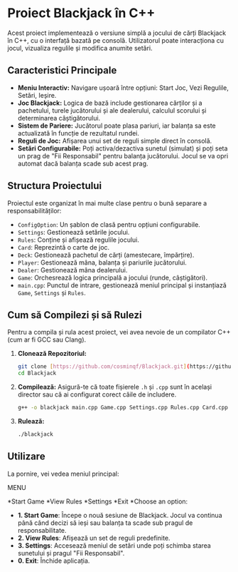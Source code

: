 # Proiect Blackjack în C++

Acest proiect implementează o versiune simplă a jocului de cărți Blackjack în C++, cu o interfață bazată pe consolă. Utilizatorul poate interacționa cu jocul, vizualiza regulile și modifica anumite setări.

## Caracteristici Principale

* **Meniu Interactiv:** Navigare ușoară între opțiuni: Start Joc, Vezi Regulile, Setări, Ieșire.
* **Joc Blackjack:** Logica de bază include gestionarea cărților și a pachetului, turele jucătorului și ale dealerului, calculul scorului și determinarea câștigătorului.
* **Sistem de Pariere:** Jucătorul poate plasa pariuri, iar balanța sa este actualizată în funcție de rezultatul rundei.
* **Reguli de Joc:** Afișarea unui set de reguli simple direct în consolă.
* **Setări Configurabile:** Poți activa/dezactiva sunetul (simulat) și poți seta un prag de "Fii Responsabil" pentru balanța jucătorului. Jocul se va opri automat dacă balanța scade sub acest prag.

## Structura Proiectului

Proiectul este organizat în mai multe clase pentru o bună separare a responsabilităților:

* `ConfigOption`: Un șablon de clasă pentru opțiuni configurabile.
* `Settings`: Gestionează setările jocului.
* `Rules`: Conține și afișează regulile jocului.
* `Card`: Reprezintă o carte de joc.
* `Deck`: Gestionează pachetul de cărți (amestecare, împărțire).
* `Player`: Gestionează mâna, balanța și pariurile jucătorului.
* `Dealer`: Gestionează mâna dealerului.
* `Game`: Orchesrează logica principală a jocului (runde, câștigători).
* `main.cpp`: Punctul de intrare, gestionează meniul principal și instanțiază `Game`, `Settings` și `Rules`.

## Cum să Compilezi și să Rulezi

Pentru a compila și rula acest proiect, vei avea nevoie de un compilator C++ (cum ar fi GCC sau Clang).

1.  **Clonează Repozitoriul:**
    ```bash
    git clone [https://github.com/cosminqf/Blackjack.git](https://github.com/cosminqf/Blackjack.git)
    cd Blackjack
    ```

2.  **Compilează:**
    Asigură-te că toate fișierele `.h` și `.cpp` sunt în același director sau că ai configurat corect căile de includere.
    ```bash
    g++ -o blackjack main.cpp Game.cpp Settings.cpp Rules.cpp Card.cpp Deck.cpp Player.cpp Dealer.cpp -std=c++11
    ```

3.  **Rulează:**
    ```bash
    ./blackjack
    ```

## Utilizare

La pornire, vei vedea meniul principal:

MENU

*Start Game
*View Rules
*Settings
*Exit 
*Choose an option:

* **1. Start Game**: Începe o nouă sesiune de Blackjack. Jocul va continua până când decizi să ieși sau balanța ta scade sub pragul de responsabilitate.
* **2. View Rules**: Afișează un set de reguli predefinite.
* **3. Settings**: Accesează meniul de setări unde poți schimba starea sunetului și pragul "Fii Responsabil".
* **0. Exit**: Închide aplicația.

